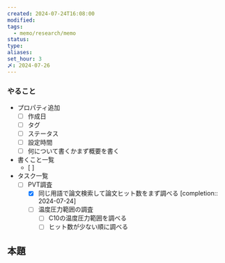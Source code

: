 ```yaml
---
created: 2024-07-24T16:08:00
modified: 
tags:
  - memo/research/memo
status: 
type: 
aliases: 
set_hour: 3
〆: 2024-07-26
---
```

### やること
- プロパティ追加
	- [ ] 作成日
	- [ ] タグ
	- [ ] ステータス
	- [ ] 設定時間
	- [ ] 何について書くかまず概要を書く
- 書くこと一覧
	- [ ] 
- タスク一覧
	- [ ] PVT調査
		- [x] 同じ用語で論文検索して論文ヒット数をまず調べる  [completion:: 2024-07-24]
		- [ ] 温度圧力範囲の調査
			- [ ] C10の温度圧力範囲を調べる
			- [ ] ヒット数が少ない順に調べる
## 本題